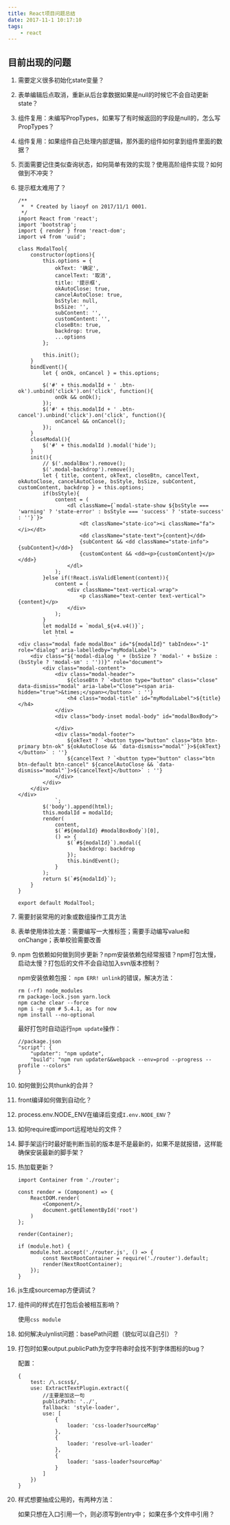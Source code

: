 ```yaml
---
title: React项目问题总结
date: 2017-11-1 10:17:10
tags:
    - react
---
```


## 目前出现的问题

1. 需要定义很多初始化state变量？

2. 表单编辑后点取消，重新从后台拿数据如果是null的时候它不会自动更新state？

3. 组件复用：未编写PropTypes，如果写了有时候返回的字段是null的，怎么写PropTypes？

4. 组件复用：如果组件自己处理内部逻辑，那外面的组件如何拿到组件里面的数据？

5. 页面需要记住类似查询状态，如何简单有效的实现？使用高阶组件实现？如何做到不冲突？

6. 提示框太难用了？

    ```
    /**
     *  * Created by liaoyf on 2017/11/1 0001.
     */
    import React from 'react';
    import 'bootstrap';
    import { render } from 'react-dom';
    import v4 from 'uuid';
    
    class ModalTool{
        constructor(options){
            this.options = {
                okText: '确定',
                cancelText: '取消',
                title: '提示框',
                okAutoClose: true,
                cancelAutoClose: true,
                bsStyle: null,
                bsSize: '',
                subContent: '',
                customContent: '',
                closeBtn: true,
                backdrop: true,
                ...options
            };
    
            this.init();
        }
        bindEvent(){
            let { onOk, onCancel } = this.options;
    
            $('#' + this.modalId + ' .btn-ok').unbind('click').on('click', function(){
                onOk && onOk();
            });
            $('#' + this.modalId + ' .btn-cancel').unbind('click').on('click', function(){
                onCancel && onCancel();
            });
        }
        closeModal(){
            $('#' + this.modalId ).modal('hide');
        }
        init(){
            // $('.modalBox').remove();
            $('.modal-backdrop').remove();
            let { title, content, okText, closeBtn, cancelText, okAutoClose, cancelAutoClose, bsStyle, bsSize, subContent, customContent, backdrop } = this.options;
            if(bsStyle){
                content = (
                    <dl className={`modal-state-show ${bsStyle === 'warning' ? 'state-error' : bsStyle === 'success' ? 'state-success' : ''}`}>
                        <dt className="state-ico"><i className="fa"></i></dt>
                        <dd className="state-text">{content}</dd>
                        {subContent && <dd className="state-info">{subContent}</dd>}
                        {customContent && <dd><p>{customContent}</p></dd>}
                    </dl>
                );
            }else if(!React.isValidElement(content)){
                content = (
                    <div className="text-vertical-wrap">
                        <p className="text-center text-vertical">{content}</p>
                    </div>
                );
            }
            let modalId = `modal_${v4.v4()}`;
            let html =
                `
    <div class="modal fade modalBox" id="${modalId}" tabIndex="-1" role="dialog" aria-labelledby="myModalLabel">
        <div class="${'modal-dialog ' + (bsSize ? 'modal-' + bsSize : (bsStyle ? 'modal-sm' : ''))}" role="document">
            <div class="modal-content">
                <div class="modal-header">
                    ${closeBtn ? `<button type="button" class="close" data-dismiss="modal" aria-label="Close"><span aria-hidden="true">&times;</span></button>` : ''}
                    <h4 class="modal-title" id="myModalLabel">${title}</h4>
                </div>
                <div class="body-inset modal-body" id="modalBoxBody">
                    
                </div>
                <div class="modal-footer">
                    ${okText ? `<button type="button" class="btn btn-primary btn-ok" ${okAutoClose && `data-dismiss="modal"`}>${okText}</button>` : ''}
                    ${cancelText ? `<button type="button" class="btn btn-default btn-cancel" ${cancelAutoClose && `data-dismiss="modal"`}>${cancelText}</button>` : ''}
                </div>
            </div>
        </div>
    </div>
                `;
            $('body').append(html);
            this.modalId = modalId;
            render(
                content,
                $(`#${modalId} #modalBoxBody`)[0],
                () => {
                    $(`#${modalId}`).modal({
                        backdrop: backdrop
                    });
                    this.bindEvent();
                }
            );
            return $(`#${modalId}`);
        }
    }
    
    export default ModalTool;
    ```

7. 需要封装常用的对象或数组操作工具方法

8. 表单使用体验太差：需要编写一大推标签；需要手动编写value和onChange；表单校验需要改善

9. npm 包依赖如何做到同步更新？npm安装依赖包经常报错？npm打包太慢，启动太慢？打包后的文件不会自动加入svn版本控制？

    npm安装依赖包报：
    `npm ERR! unlink`的错误，解决方法：
    
    ```
    rm (-rf) node_modules
    rm package-lock.json yarn.lock
    npm cache clear --force
    npm i -g npm # 5.4.1, as for now
    npm install --no-optional
    ```
    最好打包时自动运行`npm update`操作：
    
    ```
    //package.json
    "script": {
        "updater": "npm update",
        "build": "npm run updater&&webpack --env=prod --progress --profile --colors"
    }
    ```

10. 如何做到公共thunk的合并？

11. front编译如何做到自动化？

12. process.env.NODE_ENV在编译后变成`I.env.NODE_ENV`？

13. 如何require或import远程地址的文件？

14. 脚手架运行时最好能判断当前的版本是不是最新的，如果不是就报错，这样能确保安装最新的脚手架？

15. 热加载更新？

    ```
    import Container from './router';
    
    const render = (Component) => {
        ReactDOM.render(
            <Component/>,
            document.getElementById('root')
        )   
    };
    
    render(Container);
    
    if (module.hot) {
        module.hot.accept('./router.js', () => {
            const NextRootContainer = require('./router').default;
            render(NextRootContainer);
        });
    }
    ```

16. js生成sourcemap方便调试？

17. 组件间的样式在打包后会被相互影响？

    使用`css module`

18. 如何解决ulynlist问题：basePath问题（貌似可以自己引）？

19. 打包时如果output.publicPath为空字符串时会找不到字体图标的bug？

    配置：

    ```
    {
        test: /\.scss$/,
        use: ExtractTextPlugin.extract({
            //主要是加这一句
            publicPath: '../',
            fallback: 'style-loader',
            use: [
                {
                    loader: 'css-loader?sourceMap'
                },
                {
                    loader: 'resolve-url-loader'
                },
                {
                    loader: 'sass-loader?sourceMap'
                }
            ]
        })
    }
    ```

20. 样式想要抽成公用的，有两种方法：

    如果只想在入口引用一个，则必须写到entry中；
    如果在多个文件中引用？